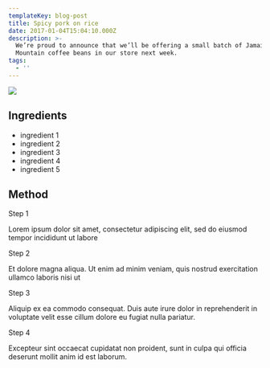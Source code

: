 ```yaml
---
templateKey: blog-post
title: Spicy pork on rice
date: 2017-01-04T15:04:10.000Z
description: >-
  We’re proud to announce that we’ll be offering a small batch of Jamaica Blue
  Mountain coffee beans in our store next week.
tags:
  - ''
---
```

![](/img/spicy_pork_on_rice.jpg)

## Ingredients

* ingredient 1
* ingredient 2
* ingredient 3
* ingredient 4
* ingredient 5

## Method

Step 1

Lorem ipsum dolor sit amet, consectetur adipiscing elit, sed do eiusmod tempor incididunt ut labore 

Step 2

Et dolore magna aliqua. Ut enim ad minim veniam, quis nostrud exercitation ullamco laboris nisi ut 

Step 3

Aliquip ex ea commodo consequat. Duis aute irure dolor in reprehenderit in voluptate velit esse cillum dolore eu fugiat nulla pariatur. 

Step 4

Excepteur sint occaecat cupidatat non proident, sunt in culpa qui officia deserunt mollit anim id est laborum.
